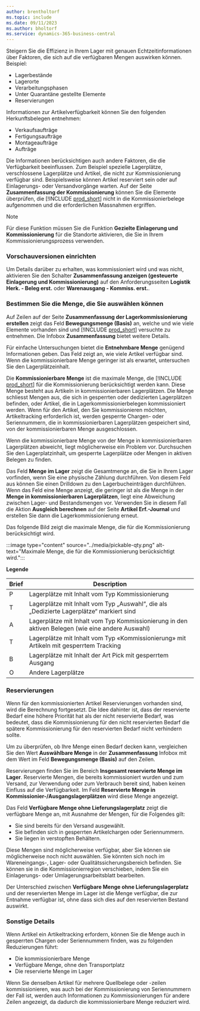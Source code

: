 ```yaml
---
author: brentholtorf
ms.topic: include
ms.date: 09/11/2023
ms.author: bholtorf
ms.service: dynamics-365-business-central
---
```


Steigern Sie die Effizienz in Ihrem Lager mit genauen Echtzeitinformationen über Faktoren, die sich auf die verfügbaren Mengen auswirken können. Beispiel: 

* Lagerbestände
* Lagerorte
* Verarbeitungsphasen
* Unter Quarantäne gestellte Elemente
* Reservierungen

Informationen zur Artikelverfügbarkeit können Sie den folgenden Herkunftsbelegen entnehmen:

* Verkaufsaufträge
* Fertigungsaufträge
* Montageaufträge
* Aufträge

Die Informationen berücksichtigen auch andere Faktoren, die die Verfügbarkeit beeinflussen. Zum Beispiel spezielle Lagerplätze, verschlossene Lagerplätze und Artikel, die nicht zur Kommissionierung verfügbar sind. Beispielsweise können Artikel reserviert sein oder auf Einlagerungs- oder Versandvorgänge warten. Auf der Seite **Zusammenfassung der Kommissionierung** können Sie die Elemente überprüfen, die [!INCLUDE [prod_short](prod_short.md)] nicht in die Kommissionierbelege aufgenommen und die erforderlichen Massnahmen ergriffen.

> [!NOTE]
> Für diese Funktion müssen Sie die Funktion **Gezielte Einlagerung und Kommissionierung** für die Standorte aktivieren, die Sie in Ihrem Kommissionierungsprozess verwenden.

### Vorschauversionen einrichten

Um Details darüber zu erhalten, was kommissioniert wird und was nicht, aktivieren Sie den Schalter **Zusammenfassung anzeigen (gesteuerte Einlagerung und Kommissionierung)** auf den Anforderungsseiten **Logistik Herk. - Beleg erst.** oder **Warenausgang - Kommiss. erst.**.

### Bestimmen Sie die Menge, die Sie auswählen können

Auf Zeilen auf der Seite **Zusammenfassung der Lagerkommissionierung erstellen** zeigt das Feld **Bewegungsmenge (Basis)** an, welche und wie viele Elemente vorhanden sind und [!INCLUDE [prod_short](prod_short.md)] versuchte zu entnehmen. Die Infobox **Zusammenfassung** bietet weitere Details.

Für einfache Untersuchungen bietet die **Entnehmbare Menge** genügend Informationen geben. Das Feld zeigt an, wie viele Artikel verfügbar sind. Wenn die kommissionierbare Menge geringer ist als erwartet, untersuchen Sie den Lagerplätzeinhalt.

Die **Kommissionierbare Menge** ist die maximale Menge, die [!INCLUDE [prod_short](prod_short.md)] für die Kommissionierung berücksichtigt werden kann. Diese Menge besteht aus Artikeln in kommissionierbaren Lagerplätzen. Die Menge schliesst Mengen aus, die sich in gesperrten oder dedizierten Lagerplätzen befinden, oder Artikel, die in Lagerkommissionierbelegen kommissioniert werden. Wenn für den Artikel, den Sie kommissionieren möchten, Artikeltracking erforderlich ist, werden gesperrte Chargen- oder Seriennummern, die in kommissionierbaren Lagerplätzen gespeichert sind, von der kommissionierbaren Menge ausgeschlossen.

Wenn die kommissionierbare Menge von der Menge in kommissionierbaren Lagerplätzen abweicht, liegt möglicherweise ein Problem vor. Durchsuchen Sie den Lagerplatzinhalt, um gesperrte Lagerplätze oder Mengen in aktiven Belegen zu finden.

Das Feld **Menge im Lager** zeigt die Gesamtmenge an, die Sie in Ihrem Lager vorfinden, wenn Sie eine physische Zählung durchführen. Von diesem Feld aus können Sie einen Drilldown zu den Lagerbucheinträgen durchführen. Wenn das Feld eine Menge anzeigt, die geringer ist als die Menge in der **Menge in kommissionierbaren Lagerplätzen**, liegt eine Abweichung zwischen Lager- und Bestandsmengen vor. Verwenden Sie in diesem Fall die Aktion **Ausgleich berechnen** auf der Seite **Artikel Erf.-Journal** und erstellen Sie dann die Lagerkommissionierung erneut.

Das folgende Bild zeigt die maximale Menge, die für die Kommissionierung berücksichtigt wird.

:::image type="content" source="../media/pickable-qty.png" alt-text="Maximale Menge, die für die Kommissionierung berücksichtigt wird.":::

**Legende**

|Brief  |Description  |
|---------|---------|
|P     |Lagerplätze mit Inhalt vom Typ Kommissionierung         |
|T     |Lagerplätze mit Inhalt vom Typ „Auswahl“, die als „Dedizierte Lagerplätze“ markiert sind        |
|A     |Lagerplätze mit Inhalt vom Typ Kommissionierung in den aktiven Belegen (wie eine andere Auswahl)       |
|T     |Lagerplätze mit Inhalt vom Typ «Kommissionierung» mit Artikeln mit gesperrtem Tracking         |
|B     |Lagerplätze mit Inhalt der Art Pick mit gesperrtem Ausgang         |
|O     |Andere Lagerplätze         |

### Reservierungen

Wenn für den kommissionierten Artikel Reservierungen vorhanden sind, wird die Berechnung fortgesetzt. Die Idee dahinter ist, dass der reservierte Bedarf eine höhere Priorität hat als der nicht reservierte Bedarf, was bedeutet, dass die Kommissionierung für den nicht reservierten Bedarf die spätere Kommissionierung für den reservierten Bedarf nicht verhindern sollte.

Um zu überprüfen, ob Ihre Menge einen Bedarf decken kann, vergleichen Sie den Wert **Auswählbare Menge** in der **Zusammenfassung** Infobox mit dem Wert im Feld **Bewegungsmenge (Basis)** auf den Zeilen.

Reservierungen finden Sie im Bereich **Insgesamt reservierte Menge im Lager**. Reservierte Mengen, die bereits kommissioniert wurden und zum Versand, zur Verwendung oder zum Verbrauch bereit sind, haben keinen Einfluss auf die Verfügbarkeit. Im Feld **Reservierte Menge in Kommissionier-/Ausgangslagerplätzen** wird diese Menge angezeigt.

Das Feld **Verfügbare Menge ohne Lieferungslagerplatz** zeigt die verfügbare Menge an, mit Ausnahme der Mengen, für die Folgendes gilt:

* Sie sind bereits für den Versand ausgewählt.
* Sie befinden sich in gesperrten Artikelchargen oder Seriennummern.
* Sie liegen in verstopften Behältern.

Diese Mengen sind möglicherweise verfügbar, aber Sie können sie möglicherweise noch nicht auswählen. Sie könnten sich noch im Wareneingangs-, Lager- oder Qualitätssicherungsbereich befinden. Sie können sie in die Kommissionierregion verschieben, indem Sie ein Einlagerungs- oder Umlagerungsarbeitsblatt bearbeiten.

Der Unterschied zwischen **Verfügbare Menge ohne Lieferungslagerplatz** und der reservierten Menge im Lager ist die Menge verfügbar, die zur Entnahme verfügbar ist, ohne dass sich dies auf den reservierten Bestand auswirkt.

### Sonstige Details

Wenn Artikel ein Artikeltracking erfordern, können Sie die Menge auch in gesperrten Chargen oder Seriennummern finden, was zu folgenden Reduzierungen führt:

* Die kommissionierbare Menge
* Verfügbare Menge, ohne den Transportplatz
* Die reservierte Menge im Lager 

Wenn Sie denselben Artikel für mehrere Quellbelege oder -zeilen kommissionieren, was auch bei der Kommissionierung von Seriennummern der Fall ist, werden auch Informationen zu Kommissionierungen für andere Zeilen angezeigt, da dadurch die kommissionierbare Menge reduziert wird.
